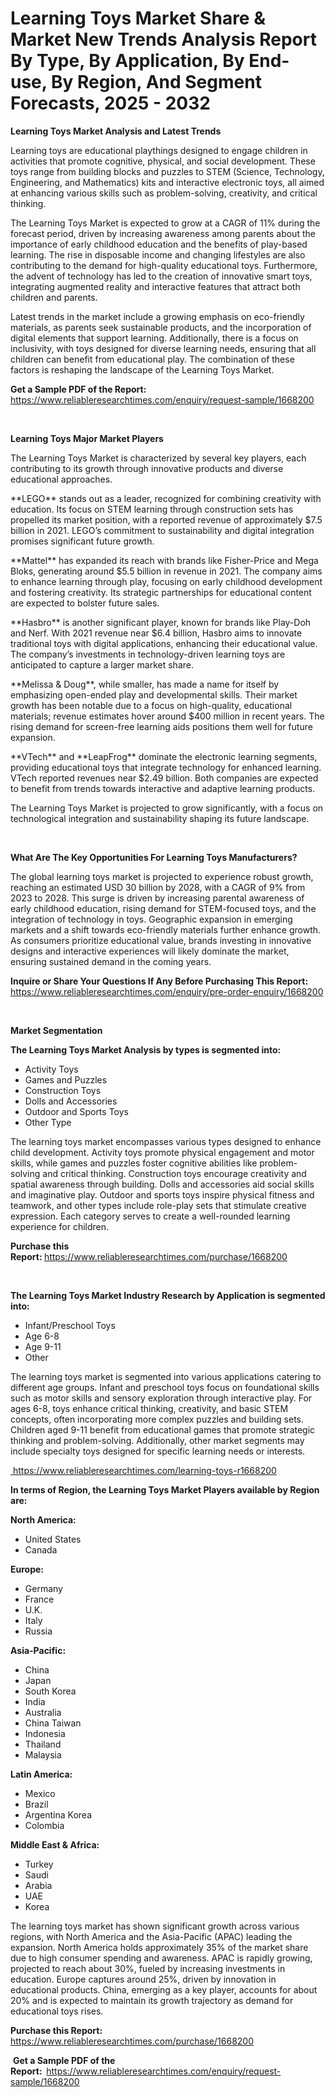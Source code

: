 <p><h1>Learning Toys Market Share & Market New Trends Analysis Report By Type, By Application, By End-use, By Region, And Segment Forecasts, 2025 - 2032</h1></p><p><strong>Learning Toys Market Analysis and Latest Trends</strong></p>
<p><p>Learning toys are educational playthings designed to engage children in activities that promote cognitive, physical, and social development. These toys range from building blocks and puzzles to STEM (Science, Technology, Engineering, and Mathematics) kits and interactive electronic toys, all aimed at enhancing various skills such as problem-solving, creativity, and critical thinking. </p><p>The Learning Toys Market is expected to grow at a CAGR of 11% during the forecast period, driven by increasing awareness among parents about the importance of early childhood education and the benefits of play-based learning. The rise in disposable income and changing lifestyles are also contributing to the demand for high-quality educational toys. Furthermore, the advent of technology has led to the creation of innovative smart toys, integrating augmented reality and interactive features that attract both children and parents.</p><p>Latest trends in the market include a growing emphasis on eco-friendly materials, as parents seek sustainable products, and the incorporation of digital elements that support learning. Additionally, there is a focus on inclusivity, with toys designed for diverse learning needs, ensuring that all children can benefit from educational play. The combination of these factors is reshaping the landscape of the Learning Toys Market.</p></p>
<p><strong>Get a Sample PDF of the Report:&nbsp;</strong> <a href="https://www.reliableresearchtimes.com/enquiry/request-sample/1668200?utm_campaign=3107&utm_medium=2&utm_source=Github&utm_content=ia&utm_term=17042025&utm_id=learning-toys">https://www.reliableresearchtimes.com/enquiry/request-sample/1668200</a></p>
<p>&nbsp;</p>
<p><strong>Learning Toys Major Market Players</strong></p>
<p><p>The Learning Toys Market is characterized by several key players, each contributing to its growth through innovative products and diverse educational approaches. </p><p>**LEGO** stands out as a leader, recognized for combining creativity with education. Its focus on STEM learning through construction sets has propelled its market position, with a reported revenue of approximately $7.5 billion in 2021. LEGO’s commitment to sustainability and digital integration promises significant future growth.</p><p>**Mattel** has expanded its reach with brands like Fisher-Price and Mega Bloks, generating around $5.5 billion in revenue in 2021. The company aims to enhance learning through play, focusing on early childhood development and fostering creativity. Its strategic partnerships for educational content are expected to bolster future sales.</p><p>**Hasbro** is another significant player, known for brands like Play-Doh and Nerf. With 2021 revenue near $6.4 billion, Hasbro aims to innovate traditional toys with digital applications, enhancing their educational value. The company’s investments in technology-driven learning toys are anticipated to capture a larger market share.</p><p>**Melissa & Doug**, while smaller, has made a name for itself by emphasizing open-ended play and developmental skills. Their market growth has been notable due to a focus on high-quality, educational materials; revenue estimates hover around $400 million in recent years. The rising demand for screen-free learning aids positions them well for future expansion.</p><p>**VTech** and **LeapFrog** dominate the electronic learning segments, providing educational toys that integrate technology for enhanced learning. VTech reported revenues near $2.49 billion. Both companies are expected to benefit from trends towards interactive and adaptive learning products.</p><p>The Learning Toys Market is projected to grow significantly, with a focus on technological integration and sustainability shaping its future landscape.</p></p>
<p>&nbsp;</p>
<p><strong>What Are The Key Opportunities For Learning Toys Manufacturers?</strong></p>
<p><p>The global learning toys market is projected to experience robust growth, reaching an estimated USD 30 billion by 2028, with a CAGR of 9% from 2023 to 2028. This surge is driven by increasing parental awareness of early childhood education, rising demand for STEM-focused toys, and the integration of technology in toys. Geographic expansion in emerging markets and a shift towards eco-friendly materials further enhance growth. As consumers prioritize educational value, brands investing in innovative designs and interactive experiences will likely dominate the market, ensuring sustained demand in the coming years.</p></p>
<p><strong>Inquire or Share Your Questions If Any Before Purchasing This Report:</strong> <a href="https://www.reliableresearchtimes.com/enquiry/pre-order-enquiry/1668200?utm_campaign=3107&utm_medium=2&utm_source=Github&utm_content=ia&utm_term=17042025&utm_id=learning-toys">https://www.reliableresearchtimes.com/enquiry/pre-order-enquiry/1668200</a></p>
<p>&nbsp;</p>
<p><strong>Market Segmentation</strong></p>
<p><strong>The Learning Toys Market Analysis by types is segmented into:</strong></p>
<p><ul><li>Activity Toys</li><li>Games and Puzzles</li><li>Construction Toys</li><li>Dolls and Accessories</li><li>Outdoor and Sports Toys</li><li>Other Type</li></ul></p>
<p><p>The learning toys market encompasses various types designed to enhance child development. Activity toys promote physical engagement and motor skills, while games and puzzles foster cognitive abilities like problem-solving and critical thinking. Construction toys encourage creativity and spatial awareness through building. Dolls and accessories aid social skills and imaginative play. Outdoor and sports toys inspire physical fitness and teamwork, and other types include role-play sets that stimulate creative expression. Each category serves to create a well-rounded learning experience for children.</p></p>
<p><strong>Purchase this Report:&nbsp;</strong><a href="https://www.reliableresearchtimes.com/purchase/1668200?utm_campaign=3107&utm_medium=2&utm_source=Github&utm_content=ia&utm_term=17042025&utm_id=learning-toys">https://www.reliableresearchtimes.com/purchase/1668200</a></p>
<p>&nbsp;</p>
<p><strong>The Learning Toys Market Industry Research by Application is segmented into:</strong></p>
<p><ul><li>Infant/Preschool Toys</li><li>Age 6-8</li><li>Age 9-11</li><li>Other</li></ul></p>
<p><p>The learning toys market is segmented into various applications catering to different age groups. Infant and preschool toys focus on foundational skills such as motor skills and sensory exploration through interactive play. For ages 6-8, toys enhance critical thinking, creativity, and basic STEM concepts, often incorporating more complex puzzles and building sets. Children aged 9-11 benefit from educational games that promote strategic thinking and problem-solving. Additionally, other market segments may include specialty toys designed for specific learning needs or interests.</p></p>
<p><a href="https://www.reliableresearchtimes.com/learning-toys-r1668200?utm_campaign=3107&utm_medium=2&utm_source=Github&utm_content=ia&utm_term=17042025&utm_id=learning-toys">&nbsp;https://www.reliableresearchtimes.com/learning-toys-r1668200</a></p>
<p><strong>In terms of Region, the Learning Toys Market Players available by Region are:</strong></p>
<p>
    <p> <strong> North America: </strong>
        <ul>
            <li>United States</li>
            <li>Canada</li>
        </ul>
        </p> 
    <p> <strong> Europe: </strong>
        <ul>
            <li>Germany</li>
            <li>France</li>
            <li>U.K.</li>
            <li>Italy</li>
            <li>Russia</li>
        </ul>
        </p> 
    <p> <strong> Asia-Pacific: </strong>
        <ul>
            <li>China</li>
            <li>Japan</li>
            <li>South Korea</li>
            <li>India</li>
            <li>Australia</li>
            <li>China Taiwan</li>
            <li>Indonesia</li>
            <li>Thailand</li>
            <li>Malaysia</li>
        </ul>
        </p> 
    <p> <strong> Latin America: </strong>
        <ul>
            <li>Mexico</li>
            <li>Brazil</li>
            <li>Argentina Korea</li>
            <li>Colombia</li>
        </ul>
        </p> 
    <p> <strong> Middle East & Africa: </strong>
        <ul>
            <li>Turkey</li>
            <li>Saudi</li>
            <li>Arabia</li>
            <li>UAE</li>
            <li>Korea</li>
        </ul>
    </p>
    </p>
<p><p>The learning toys market has shown significant growth across various regions, with North America and the Asia-Pacific (APAC) leading the expansion. North America holds approximately 35% of the market share due to high consumer spending and awareness. APAC is rapidly growing, projected to reach about 30%, fueled by increasing investments in education. Europe captures around 25%, driven by innovation in educational products. China, emerging as a key player, accounts for about 20% and is expected to maintain its growth trajectory as demand for educational toys rises.</p></p>
<p><strong>Purchase this Report: </strong><a href="https://www.reliableresearchtimes.com/purchase/1668200?utm_campaign=3107&utm_medium=2&utm_source=Github&utm_content=ia&utm_term=17042025&utm_id=learning-toys">https://www.reliableresearchtimes.com/purchase/1668200</a></p>
<p>&nbsp;<strong>Get a Sample PDF of the Report:&nbsp;&nbsp;</strong><a href="https://www.reliableresearchtimes.com/enquiry/request-sample/1668200?utm_campaign=3107&utm_medium=2&utm_source=Github&utm_content=ia&utm_term=17042025&utm_id=learning-toys">https://www.reliableresearchtimes.com/enquiry/request-sample/1668200</a></p>
<p><strong></strong></p>
<p><p></p><p></p><p></p></p>